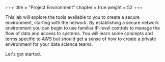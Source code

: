 +++
title = "Project Environment"
chapter = true
weight = 52
+++

This lab will explore the tools available to you to create a secure environment, starting with the network.  By establishing a secure network environment you can begin to use familiar IP-level controls to manage the flow of data and access to systems.  You will learn some concepts and terms specific to AWS but should get a sense of how to create a private environment for your data science teams.

Let's get started.
